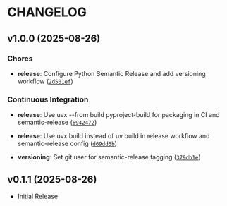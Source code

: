 # CHANGELOG

<!-- version list -->

## v1.0.0 (2025-08-26)

### Chores

- **release**: Configure Python Semantic Release and add versioning workflow
  ([`2d501ef`](https://github.com/chrisdoc/podkeet/commit/2d501ef84cbb446cf71dbffe3893b2835631594e))

### Continuous Integration

- **release**: Use uvx --from build pyproject-build for packaging in CI and semantic-release
  ([`6942472`](https://github.com/chrisdoc/podkeet/commit/6942472bd5cefc3e46704f510600f67bd1916f20))

- **release**: Use uvx build instead of uv build in release workflow and semantic-release config
  ([`d69dd6b`](https://github.com/chrisdoc/podkeet/commit/d69dd6bdeaaf5d9310fed7d903f536496c155fae))

- **versioning**: Set git user for semantic-release tagging
  ([`379db1e`](https://github.com/chrisdoc/podkeet/commit/379db1e9927a20deed58bb1e7af568100414ee3b))


## v0.1.1 (2025-08-26)

- Initial Release
